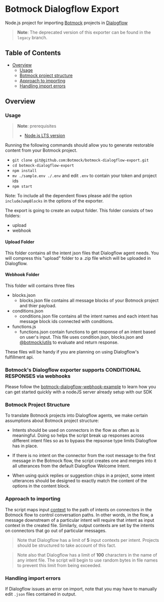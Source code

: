 # Botmock Dialogflow Export

Node.js project for importing [Botmock](https://botmock.com) projects in [Dialogflow](https://console.dialogflow.com/)

> **Note**: The deprecated version of this exporter can be found in the `legacy` branch.

## Table of Contents

* [Overview](#overview)
  * [Usage](#usage)
  * [Botmock project structure](#botmock-project-structure)
  * [Approach to importing](#approach-to-importing)
  * [Handling import errors](#handling-import-errors)

## Overview

### Usage

> **Note**: prerequisites
> - [Node.js LTS version](https://nodejs.org/en/)

Running the following commands should allow you to generate restorable content from your Botmock project.

- `git clone git@github.com:Botmock/botmock-dialogflow-export.git`
- `cd botmock-dialogflow-export`
- `npm install`
- `mv ./sample.env ./.env` and edit `.env` to contain your token and project ids
- `npm start`

Note: To include all the dependent flows please add the option `includeJumpBlocks` in the options of the exporter.

The export is going to create an output folder. This folder consists of two folders:

- upload
- webhook

#### Upload Folder
This folder contains all the intent json files that Dialogflow agent needs. You will compress this "upload" folder to a .zip file which will be uploaded in Dialogflow.

#### Webhook Folder
This folder will contains three files

- blocks.json
   - blocks.json file contains all message blocks of your Botmock project and thier payload. 
- conditions.json
  - conditions.json file contains all the intent names and each intent has message block ids connected with conditions.  
- functions.js
  - functions.json contain functions to get response of an intent based on user's input. This file uses condition.json, blocks.json and [@botmock/utils](https://www.npmjs.com/package/@botmock/utils) to evaluate and return response.

These files will be handy if you are planning on using Dialogflow's fulfillment api.


### Botmock's Dialogflow exporter supports CONDITIONAL RESPONSES via webhooks

Please follow the [botmock-dialogflow-webhook-example](https://github.com/Botmock/botmock-dialogflow-webhook-example) to learn how you can get started quickly with a nodeJS server already setup with our SDK

 

### Botmock Project Structure

To translate Botmock projects into Dialogflow agents, we make certain assumptions about Botmock project structure:

- Intents should be used on connectors in the flow as often as is meaningful. Doing so helps the script break
  up responses across different intent files so as to bypass the repsonse type limits Dialogflow
  has in place.

- If there is no intent on the connector from the root message to the first message in the Botmock flow, the
  script creates one and merges into it all utterances from the default Dialogflow Welcome Intent.

- When using quick replies or suggestion chips in a project, some intent utterances should be designed to exactly match the content of the options in the content block.

### Approach to importing

The script maps input [context](https://cloud.google.com/dialogflow/docs/contexts-input-output) to the path of
intents on connectors in the Botmock flow to control conversation paths. In other words, in the flow, a
message downstream of a particular intent will require that intent as input context in the created file.
Similarly, output contexts are set by the intents on connectors that go out of particular messages.

> Note that Dialogflow has a limit of **5** input contexts per intent. Projects should be structured to take account of this fact.

> Note also that Dialogflow has a limit of **100** characters in the name of any intent file. The script will begin to use random bytes in file names to prevent this limit from being exceeded.

### Handling import errors

If Dialogflow issues an error on import, note that you may have to manually edit `.json` files contained in output.
